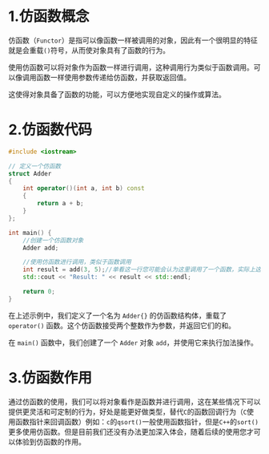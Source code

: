 # 1.仿函数概念

仿函数（`Functor`）是指可以像函数一样被调用的对象，因此有一个很明显的特征就是会重载`()`符号，从而使对象具有了函数的行为。

使用仿函数可以将对象作为函数一样进行调用，这种调用行为类似于函数调用。可以像调用函数一样使用参数传递给仿函数，并获取返回值。

这使得对象具备了函数的功能，可以方便地实现自定义的操作或算法。

# 2.仿函数代码

```cpp
#include <iostream>

// 定义一个仿函数
struct Adder 
{
    int operator()(int a, int b) const 
    {
        return a + b;
    }
};

int main() {
    //创建一个仿函数对象
    Adder add;

    //使用仿函数进行调用，类似于函数调用
    int result = add(3, 5);//单看这一行您可能会认为这里调用了一个函数，实际上这是一个对象
    std::cout << "Result: " << result << std::endl;

    return 0;
}
```

在上述示例中，我们定义了一个名为 `Adder{}` 的仿函数结构体，重载了 `operator()` 函数。这个仿函数接受两个整数作为参数，并返回它们的和。

在 `main()` 函数中，我们创建了一个 `Adder` 对象 `add`，并使用它来执行加法操作。

# 3.仿函数作用

通过仿函数的使用，我们可以将对象看作是函数并进行调用，这在某些情况下可以提供更灵活和可定制的行为，好处是能更好做类型，替代`C`的函数回调行为（`C`使用函数指针来回调函数）例如：`c`的`qsort()`一般使用函数指针，但是`C++`的`sort()`更多使用仿函数。但是目前我们还没有办法更加深入体会，随着后续的使用您才可以体验到仿函数的作用。
